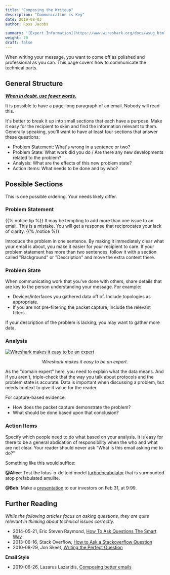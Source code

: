 ```yaml
---
title: "Composing the Writeup"
description: "Communication is Key"
date: 2019-08-03
author: Ross Jacobs

summary: '[Expert Information](https://www.wireshark.org/docs/wsug_html_chunked/ChAdvExpert.html)'
weight: 70
draft: false
---
```


When writing your message, you want to come off as polished and professional as you can.
This page covers how to communicate the technical parts.

## General Structure

<u>___When in doubt, use fewer words.___</u>

It is possible to have a page-long paragraph of an email. Nobody will read this.

It's better to break it up into small sections that each have a purpose.
Make it easy for the recipient to skim and find the information relevant to them.
Generally speaking, you'll want to have at least four sections that answer these questions:

* Problem Statement: What's wrong in a sentence or two?
* Problem State: What work did you do / Are there any new developments related to the problem?
* Analysis: What are the effects of this new problem state?
* Action Items: What needs to be done and by who?

## Possible Sections

This is one possible ordering. Your needs likely differ.

### Problem Statement

{{% notice tip %}}
It may be tempting to add more than one issue to an email. This is a mistake.
You will get a response that reciprocates your lack of clarity.
{{% /notice %}}

Introduce the problem in one sentence. By making it immediately clear what your email is about, you make it easier for your recipient to care.
If your problem statement has more than two sentences, follow it with a section called "Background" or "Description" and move the extra content there.

### Problem State

When communicating work that you've done with others, share details
that are key to the person understanding your message. For example:

* Devices/interfaces you gathered data off of. Include topologies as
appropriate.
* If you are not pre-filtering the packet capture, include the relevant filters.

If your description of the problem is lacking, you may want to gather more data.

### Analysis

<a href="https://www.wireshark.org/docs/wsug_html_chunked/ChAdvExpert.html"><img src="/images/wireshark_expert_item.cmp.png" alt="Wireshark makes it easy to be an expert"></a>

<p style="text-align:center"><i>Wireshark makes it easy to be an expert.</i></p>

As the "domain expert" here, you need to explain what the data means. And if you aren't, triple-check that the way you talk about protocols and the problem state is accurate. Data is important when discussing a problem, but needs context to give it value for the reader.

For capture-based evidence:

* How does the packet capture demonstrate the problem?
* What should be done based upon that conclusion?

### Action Items

Specify which people need to do what based on your analysis. It is easy for there to be a general abdication of responsibility when the who and what are not clear.
Your reader should never ask "What is this email asking me to do?"

Something like this would suffice:

**@Alice**: Test the lotus-o-deltoid model [turboencabulator](https://en.wikipedia.org/wiki/Turboencabulator) that is surmounted atop prefabulated amulite.

**@Bob**: Make a [presentation](https://www.youtube.com/watch?v=Ac7G7xOG2Ag) to our investors on Feb 31, at 9:99.

## Further Reading

_While the following articles focus on asking questions, they are quite relevant in thinking about technical issues correctly._

* 2014-05-21, Eric Steven Raymond, [How To Ask Questions The Smart Way](http://www.catb.org/~esr/faqs/smart-questions.html)
* 2013-06-16, Stack Overflow, [How to Ask a Stackoverflow Question](https://stackoverflow.com/help/how-to-ask)
* 2010-08-29, Jon Skeet, [Writing the Perfect Question](https://codeblog.jonskeet.uk/2010/08/29/writing-the-perfect-question/)

**Email Style**
* 2019-06-26, Lazarus Lazaridis, [Composing better emails](https://iridakos.com/how-to/2019/06/26/composing-better-emails.html)